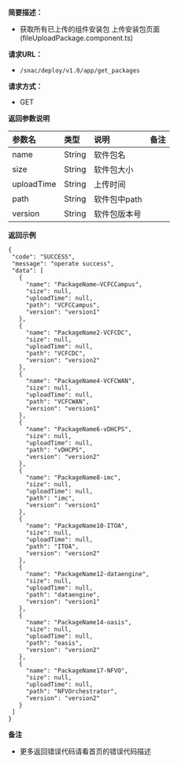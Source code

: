 **简要描述：**

- 获取所有已上传的组件安装包
上传安装包页面(fileUploadPackage.component.ts)

**请求URL：**
- `/snac/deploy/v1.0/app/get_packages`

**请求方式：**
- GET

 **返回参数说明**

|参数名|类型|说明|备注|
|:-----  |:-----|:-----|:-----|
|name|String|软件包名||
|size|String|软件包大小||
|uploadTime|String|上传时间||
|path|String|软件包中path||
|version|String|软件包版本号|||

 **返回示例**

 ```
 {
  "code": "SUCCESS",
  "message": "operate success",
  "data": [
    {
      "name": "PackageName—VCFCCampus",
      "size": null,
      "uploadTime": null,
      "path": "VCFCCampus",
      "version": "version1"
    },
    {
      "name": "PackageName2-VCFCDC",
      "size": null,
      "uploadTime": null,
      "path": "VCFCDC",
      "version": "version2"
    },
    {
      "name": "PackageName4-VCFCWAN",
      "size": null,
      "uploadTime": null,
      "path": "VCFCWAN",
      "version": "version1"
    },
    {
      "name": "PackageName6-vDHCPS",
      "size": null,
      "uploadTime": null,
      "path": "vDHCPS",
      "version": "version2"
    },
    {
      "name": "PackageName8-imc",
      "size": null,
      "uploadTime": null,
      "path": "imc",
      "version": "version1"
    },
    {
      "name": "PackageName10-ITOA",
      "size": null,
      "uploadTime": null,
      "path": "ITOA",
      "version": "version2"
    },
    {
      "name": "PackageName12-dataengine",
      "size": null,
      "uploadTime": null,
      "path": "dataengine",
      "version": "version1"
    },
    {
      "name": "PackageName14-oasis",
      "size": null,
      "uploadTime": null,
      "path": "oasis",
      "version": "version2"
    },
    {
      "name": "PackageName17-NFVO",
      "size": null,
      "uploadTime": null,
      "path": "NFVOrchestrator",
      "version": "version2"
    }
  ]
}

 ```


 **备注**

- 更多返回错误代码请看首页的错误代码描述

